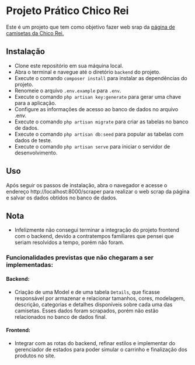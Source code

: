 # Projeto Prático Chico Rei
Este é um projeto que tem como objetivo fazer web srap da [página de camisetas da Chico Rei.](https://chicorei.com/camiseta/)

## Instalação
- Clone este repositório em sua máquina local.
- Abra o terminal e navegue até o diretório `backend` do projeto.
- Execute o comando `composer install` para instalar as dependências do projeto.
- Renomeie o arquivo `.env.example` para `.env`.
- Execute o comando `php artisan key:generate` para gerar uma chave para a aplicação.
- Configure as informações de acesso ao banco de dados no arquivo .env.
- Execute o comando `php artisan migrate` para criar as tabelas no banco de dados.
- Execute o comando `php artisan db:seed` para popular as tabelas com dados de teste.
- Execute o comando `php artisan serve` para iniciar o servidor de desenvolvimento.


## Uso
Após seguir os passos de instalação, abra o navegador e acesse o endereço http://localhost:8000/scraper para realizar o web scrap da página e salvar os dados obtidos no banco de dados.


## Nota
- Infelizmente não consegui terminar a integração do projeto frontend com o backend, devido a contratempos familiares que pensei que seriam resolvidos a tempo, porém não foram. 

### Funcionalidades previstas que não chegaram a ser implementadas:
#### Backend:
- Criação de uma Model e de uma tabela `Details`, que ficasse responsável por armazenar e relacionar tamanhos, cores, modelagem, descrição, categorias e detalhes disponíveis sobre cada uma das camisetas. Esses dados foram scrapados, porém não estão relacionados no banco de dados final. 
#### Frontend:
- Integrar com as rotas do backend, refinar estilos e implementar do gerenciador de estados para poder simular o carrinho e finalização dos produtos no site.
